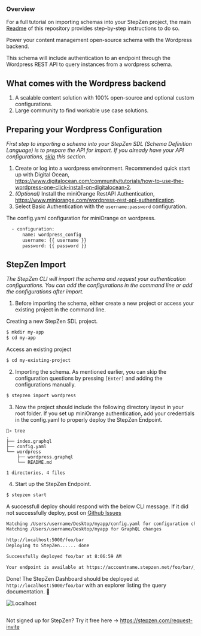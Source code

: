 ### Overview

For a full tutorial on importing schemas into your StepZen project, the main [Readme](https://github.com/steprz/stepzen-schemas) of this repository provides step-by-step instructions to do so.

Power your content management open-source schema with the Wordpress backend.

This schema will include authentication to an endpoint through the Wordpress REST API to query instances from a wordpress schema.

## What comes with the Wordpress backend <a name="context"></a>

1. A scalable content solution with 100% open-source and optional custom configurations.
2. Large community to find workable use case solutions.

## Preparing your Wordpress Configuration

<em>First step to importing a schema into your StepZen SDL (Schema Definition Language) is to prepare the API for import. If you already have your API configurations, [skip](#import) this section.</em>

1. Create or log into a wordpress environment. Recommended quick start up with Digital Ocean, https://www.digitalocean.com/community/tutorials/how-to-use-the-wordpress-one-click-install-on-digitalocean-2.
2. <em>(Optional)</em> Install the miniOrange RestAPI Authentication, https://www.miniorange.com/wordpress-rest-api-authentication.
3. Select Basic Authentication with the `username:password` configuration.

The config.yaml configuration for miniOrange on wordpress.

```bash
  - configuration:
      name: wordpress_config
      username: {{ username }}
      password: {{ password }}
```

## StepZen Import <a href="import"></a>

<em>The StepZen CLI will import the schema and request your authentication configurations. You can add the configurations in the command line or add the configurations after import.</em>

1. Before importing the schema, either create a new project or access your existing project in the command line.

Creating a new StepZen SDL project.

```bash
$ mkdir my-app
$ cd my-app
```

Access an existing project

```bash
$ cd my-existing-project
```

2. Importing the schema. As mentioned earlier, you can skip the configuration questions by pressing `[Enter]` and adding the configurations manually.

```bash
$ stepzen import wordpress
```

3. Now the project should include the following directory layout in your root folder. If you set up miniOrange authentication, add your credentials in the config.yaml to properly deploy the StepZen Endpoint.

```shell
🐒➔ tree
.
├── index.graphql
├── config.yaml
└── wordpress
    ├── wordpress.graphql
    └── README.md

1 directories, 4 files
```

4. Start up the StepZen Endpoint.

```bash
$ stepzen start
```

A successfull deploy should respond with the below CLI message. If it did not successfully deploy, post on [Github Issues](https://github.com/steprz/stepzen-schemas/issues)

```bash
Watching /Users/username/Desktop/myapp/config.yaml for configuration changes
Watching /Users/username/Desktop/myapp for GraphQL changes

http://localhost:5000/foo/bar
Deploying to StepZen...... done

Successfully deployed foo/bar at 8:06:59 AM

Your endpoint is available at https://accountname.stepzen.net/foo/bar/__graphql
```

Done! The StepZen Dashboard should be deployed at `http://localhost:5000/foo/bar` with an explorer listing the query documentation. 🚀

![Localhost](https://res.cloudinary.com/dvfhnc6ui/image/upload/v1614608265/stepzen-localhost-dashboard.png)

##

Not signed up for StepZen? Try it free here -> https://stepzen.com/request-invite
